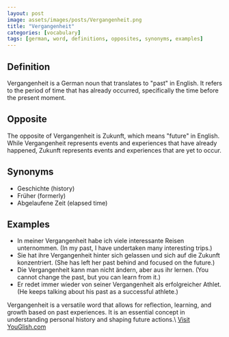 ```yaml
---
layout: post
image: assets/images/posts/Vergangenheit.png
title: "Vergangenheit"
categories: [vocabulary]
tags: [german, word, definitions, opposites, synonyms, examples]
---
```


## Definition

Vergangenheit is a German noun that translates to "past" in English. It refers to the period of time that has already occurred, specifically the time before the present moment.

## Opposite

The opposite of Vergangenheit is Zukunft, which means "future" in English. While Vergangenheit represents events and experiences that have already happened, Zukunft represents events and experiences that are yet to occur.

## Synonyms

- Geschichte (history)
- Früher (formerly)
- Abgelaufene Zeit (elapsed time)

## Examples

- In meiner Vergangenheit habe ich viele interessante Reisen unternommen. (In my past, I have undertaken many interesting trips.)
- Sie hat ihre Vergangenheit hinter sich gelassen und sich auf die Zukunft konzentriert. (She has left her past behind and focused on the future.)
- Die Vergangenheit kann man nicht ändern, aber aus ihr lernen. (You cannot change the past, but you can learn from it.)
- Er redet immer wieder von seiner Vergangenheit als erfolgreicher Athlet. (He keeps talking about his past as a successful athlete.)

Vergangenheit is a versatile word that allows for reflection, learning, and growth based on past experiences. It is an essential concept in understanding personal history and shaping future actions.\ <a id="yg-widget-0" class="youglish-widget" data-query="Vergangenheit" data-lang="german" data-components="8412" data-auto-start="0" data-bkg-color="theme_light" data-title="How%20to%20pronounce%20Vergangenheit%20in%20German"  rel="nofollow" href="https://youglish.com">Visit YouGlish.com</a><script async src="https://youglish.com/public/emb/widget.js" charset="utf-8"></script>